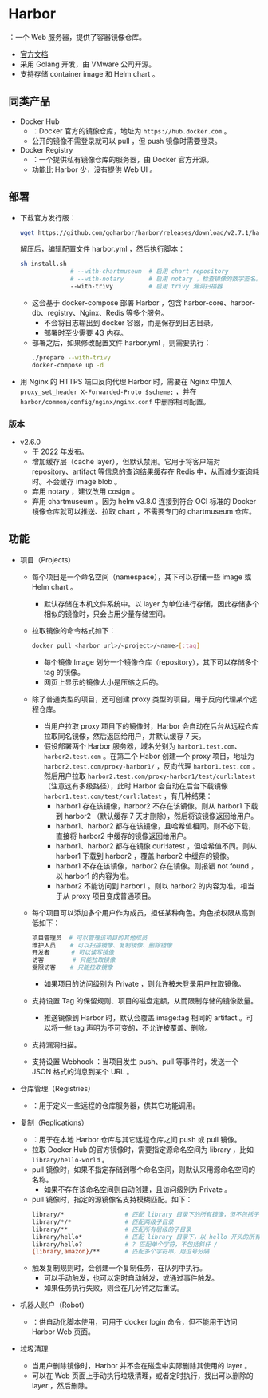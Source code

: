 # Harbor

：一个 Web 服务器，提供了容器镜像仓库。
- [官方文档](https://goharbor.io/docs/2.2.0/)
- 采用 Golang 开发，由 VMware 公司开源。
- 支持存储 container image 和 Helm chart 。

## 同类产品

- Docker Hub
  - ：Docker 官方的镜像仓库，地址为 `https://hub.docker.com` 。
  - 公开的镜像不需登录就可以 pull ，但 push 镜像时需要登录。
- Docker Registry
  - ：一个提供私有镜像仓库的服务器，由 Docker 官方开源。
  - 功能比 Harbor 少，没有提供 Web UI 。

## 部署

- 下载官方发行版：
  ```sh
  wget https://github.com/goharbor/harbor/releases/download/v2.7.1/harbor-online-installer-v2.7.1.tgz
  ```
  解压后，编辑配置文件 harbor.yml ，然后执行脚本：
  ```sh
  sh install.sh
                # --with-chartmuseum  # 启用 chart repository
                # --with-notary       # 启用 notary ，检查镜像的数字签名。这需要 Harbor 采用 HTTPS
                --with-trivy          # 启用 trivy 漏洞扫描器
  ```
  - 这会基于 docker-compose 部署 Harbor ，包含 harbor-core、harbor-db、registry、Nginx、Redis 等多个服务。
    - 不会将日志输出到 docker 容器，而是保存到日志目录。
    - 部署时至少需要 4G 内存。
  - 部署之后，如果修改配置文件 harbor.yml ，则需要执行：
    ```sh
    ./prepare --with-trivy
    docker-compose up -d
    ```
- 用 Nginx 的 HTTPS 端口反向代理 Harbor 时，需要在 Nginx 中加入 `proxy_set_header X-Forwarded-Proto $scheme;` ，并在 `harbor/common/config/nginx/nginx.conf` 中删除相同配置。

### 版本

- v2.6.0
  - 于 2022 年发布。
  - 增加缓存层（cache layer），但默认禁用。它用于将客户端对 repository、artifact 等信息的查询结果缓存在 Redis 中，从而减少查询耗时。不会缓存 image blob 。
  - 弃用 notary ，建议改用 cosign 。
  - 弃用 chartmuseum 。因为 helm v3.8.0 连接到符合 OCI 标准的 Docker 镜像仓库就可以推送、拉取 chart ，不需要专门的 chartmuseum 仓库。

## 功能

- 项目（Projects）
  - 每个项目是一个命名空间（namespace），其下可以存储一些 image 或 Helm chart 。
    - 默认存储在本机文件系统中。以 layer 为单位进行存储，因此存储多个相似的镜像时，只会占用少量存储空间。
  - 拉取镜像的命令格式如下：
    ```sh
    docker pull <harbor_url>/<project>/<name>[:tag]
    ```
    - 每个镜像 Image 划分一个镜像仓库（repository），其下可以存储多个 tag 的镜像。
    - 网页上显示的镜像大小是压缩之后的。

  - 除了普通类型的项目，还可创建 proxy 类型的项目，用于反向代理某个远程仓库。
    - 当用户拉取 proxy 项目下的镜像时，Harbor 会自动在后台从远程仓库拉取同名镜像，然后返回给用户，并默认缓存 7 天。
    - 假设部署两个 Harbor 服务器，域名分别为 `harbor1.test.com`、`harbor2.test.com` 。在第二个 Habor 创建一个 proxy 项目，地址为 `harbor2.test.com/proxy-harbor1/` ，反向代理 `harbor1.test.com` 。然后用户拉取 `harbor2.test.com/proxy-harbor1/test/curl:latest` （注意这有多级路径），此时 Harbor 会自动在后台下载镜像 `harbor1.test.com/test/curl:latest` ，有几种结果：
      - harbor1 存在该镜像，harbor2 不存在该镜像。则从 harbor1 下载到 harbor2 （默认缓存 7 天才删除），然后将该镜像返回给用户。
      - harbor1、harbor2 都存在该镜像，且哈希值相同。则不必下载，直接将 harbor2 中缓存的镜像返回给用户。
      - harbor1、harbor2 都存在镜像 curl:latest ，但哈希值不同。则从 harbor1 下载到 harbor2 ，覆盖 harbor2 中缓存的镜像。
      - harbor1 不存在该镜像，harbor2 存在镜像。则报错 not found ，以 harbor1 的内容为准。
      - harbor2 不能访问到 harbor1 。则以 harbor2 的内容为准，相当于从 proxy 项目变成普通项目。

  - 每个项目可以添加多个用户作为成员，担任某种角色。角色按权限从高到低如下：
    ```sh
    项目管理员  # 可以管理该项目的其他成员
    维护人员    # 可以扫描镜像、复制镜像、删除镜像
    开发者      # 可以读写镜像
    访客        # 只能拉取镜像
    受限访客    # 只能拉取镜像
    ```
    - 如果项目的访问级别为 Private ，则允许被未登录用户拉取镜像。

  - 支持设置 Tag 的保留规则、项目的磁盘定额，从而限制存储的镜像数量。
    - 推送镜像到 Harbor 时，默认会覆盖 image:tag 相同的 artifact 。可以将一些 tag 声明为不可变的，不允许被覆盖、删除。
  - 支持漏洞扫描。
  - 支持设置 Webhook ：当项目发生 push、pull 等事件时，发送一个 JSON 格式的消息到某个 URL 。

- 仓库管理（Registries）
  - ：用于定义一些远程的仓库服务器，供其它功能调用。

- 复制（Replications）
  - ：用于在本地 Harbor 仓库与其它远程仓库之间 push 或 pull 镜像。
  - 拉取 Docker Hub 的官方镜像时，需要指定源命名空间为 library ，比如 `library/hello-world` 。
  - pull 镜像时，如果不指定存储到哪个命名空间，则默认采用源命名空间的名称。
    - 如果不存在该命名空间则自动创建，且访问级别为 Private 。
  - pull 镜像时，指定的源镜像名支持模糊匹配。如下：
    ```sh
    library/*                 # 匹配 library 目录下的所有镜像，但不包括子目录
    library/*/*               # 匹配两级子目录
    library/**                # 匹配所有层级的子目录
    library/hello*            # 匹配 library 目录下，以 hello 开头的所有镜像
    library/hello?            # ? 匹配单个字符，不包括斜杆 /
    {library,amazon}/**       # 匹配多个字符串，用逗号分隔
    ```
  - 触发复制规则时，会创建一个复制任务，在队列中执行。
    - 可以手动触发，也可以定时自动触发，或通过事件触发。
    - 如果任务执行失败，则会在几分钟之后重试。

- 机器人账户（Robot）
  - ：供自动化脚本使用，可用于 docker login 命令，但不能用于访问 Harbor Web 页面。

- 垃圾清理
  - 当用户删除镜像时，Harbor 并不会在磁盘中实际删除其使用的 layer 。
  - 可以在 Web 页面上手动执行垃圾清理，或者定时执行，找出可以删除的 layer ，然后删除。
